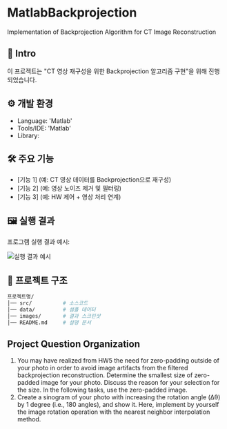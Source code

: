# MatlabBackprojection
Implementation of Backprojection Algorithm for CT Image Reconstruction

## 📖 Intro
이 프로젝트는 "CT 영상 재구성을 위한 Backprojection 알고리즘 구현"을 위해 진행되었습니다.



## ⚙️ 개발 환경
- Language: 'Matlab'
- Tools/IDE: 'Matlab'
- Library: 



## 🛠 주요 기능
- [기능 1] (예: CT 영상 데이터를 Backprojection으로 재구성)
- [기능 2] (예: 영상 노이즈 제거 및 필터링)
- [기능 3] (예: HW 제어 + 영상 처리 연계)



## 🖼 실행 결과
프로그램 실행 결과 예시:  

![실행 결과 예시](./images/result.png)



## 📂 프로젝트 구조
```bash
프로젝트명/
│── src/          # 소스코드
│── data/         # 샘플 데이터
│── images/       # 결과 스크린샷
│── README.md     # 설명 문서
```


## Project Question Organization
1. You may have realized from HW5 the need for zero-padding outside of your photo in order to avoid image artifacts from the filtered backprojection reconstruction. Determine the smallest size of zero-padded image for your photo. Discuss the reason for your selection for the size. In the following tasks, use the zero-padded image.
2. Create a sinogram of your photo with increasing the rotation angle (Δθ) by 1 degree (i.e., 180 angles), and show it. Here, implement by yourself the image rotation operation with the nearest neighbor interpolation method.
